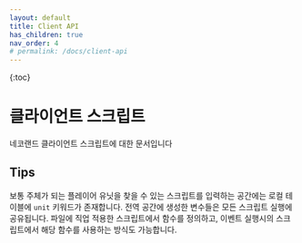 ```yaml
---
layout: default
title: Client API
has_children: true
nav_order: 4
# permalink: /docs/client-api
---
```

{:toc}

# 클라이언트 스크립트

네코랜드 클라이언트 스크립트에 대한 문서입니다
 
## Tips

보통 주체가 되는 플레이어 유닛을 찾을 수 있는 스크립트를 입력하는 공간에는 로컬 테이블에 `unit` 키워드가 존재합니다. 전역 공간에 생성한 변수들은 모든 스크립트 실행에 공유됩니다. 파일에 직업 적용한 스크립트에서 함수를 정의하고, 이벤트 실행시의 스크립트에서 해당 함수를 사용하는 방식도 가능합니다.

